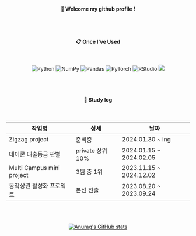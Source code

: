 <div align="center"> 

  
####  :wave: Welcome my github profile !


 <br/>
 <br/>
  
####  :clipboard: Once I've Used 
  
 <br/>
 
![Python](https://img.shields.io/badge/python-3670A0?style=for-the-badge&logo=python&logoColor=ffdd54)
![NumPy](https://img.shields.io/badge/numpy-%23013243.svg?style=for-the-badge&logo=numpy&logoColor=white)
![Pandas](https://img.shields.io/badge/pandas-%23150458.svg?style=for-the-badge&logo=pandas&logoColor=white)
![PyTorch](https://img.shields.io/badge/PyTorch-%23EE4C2C.svg?style=for-the-badge&logo=PyTorch&logoColor=white)
![RStudio](https://img.shields.io/badge/RStudio-4285F4?style=for-the-badge&logo=rstudio&logoColor=white)
<img src="https://img.shields.io/badge/MySQL-4479A1?style=for-the-badge&logo=MySQL&logoColor=white">

   <br/>
   <br/>

#### :scroll: Study log
   <br/>

|작업명|상세|날짜|
|------|---|---|
|Zigzag project|준비중|2024.01.30 ~ ing|
|데이콘 대출등급 판별|private 상위 10%|2024.01.15 ~ 2024.02.05|
|Multi Campus mini project|3팀 중 1위|2023.11.15 ~ 2024.12.02|
|동작상권 활성화 프로젝트|본선 진출|2023.08.20 ~ 2023.09.24|

   <br/>
   <br/>
   
[![Anurag's GitHub stats](https://github-readme-stats.vercel.app/api?username=TaeseongYang)](https://github.com/anuraghazra/github-readme-stats)
</div>
<!--
**TaeseongYang/TaeseongYang** is a ✨ _special_ ✨ repository because its `README.md` (this file) appears on your GitHub profile.

Here are some ideas to get you started:

- 🔭 I’m currently working on ...
- 🌱 I’m currently learning ...
- 👯 I’m looking to collaborate on ...
- 🤔 I’m looking for help with ...
- 💬 Ask me about ...
- 📫 How to reach me: ...
- 😄 Pronouns: ...
- ⚡ Fun fact: ...
-->
